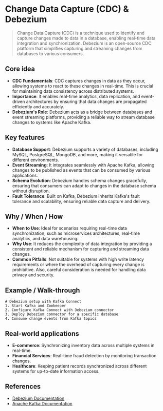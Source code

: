 # Change Data Capture (CDC) & Debezium

> Change Data Capture (CDC) is a technique used to identify and capture changes made to data in a database, enabling real-time data integration and synchronization. Debezium is an open-source CDC platform that simplifies capturing and streaming changes from databases to various consumers.

## Core idea
- **CDC Fundamentals**: CDC captures changes in data as they occur, allowing systems to react to these changes in real-time. This is crucial for maintaining data consistency across distributed systems.
- **Importance**: It enables real-time analytics, data replication, and event-driven architectures by ensuring that data changes are propagated efficiently and accurately.
- **Debezium's Role**: Debezium acts as a bridge between databases and event streaming platforms, providing a reliable way to stream database changes to systems like Apache Kafka.

## Key features
- **Database Support**: Debezium supports a variety of databases, including MySQL, PostgreSQL, MongoDB, and more, making it versatile for different environments.
- **Event Streaming**: It integrates seamlessly with Apache Kafka, allowing changes to be published as events that can be consumed by various applications.
- **Schema Evolution**: Debezium handles schema changes gracefully, ensuring that consumers can adapt to changes in the database schema without disruption.
- **Fault Tolerance**: Built on Kafka, Debezium inherits Kafka's fault tolerance and scalability, ensuring reliable data capture and delivery.

## Why / When / How
- **When to Use**: Ideal for scenarios requiring real-time data synchronization, such as microservices architectures, real-time analytics, and data warehousing.
- **Why Use**: It reduces the complexity of data integration by providing a consistent and reliable mechanism for capturing and streaming data changes.
- **Common Pitfalls**: Not suitable for systems with high write latency requirements or where the overhead of capturing every change is prohibitive. Also, careful consideration is needed for handling data privacy and security.

## Example / Walk-through
```pseudo
# Debezium setup with Kafka Connect
1. Start Kafka and Zookeeper
2. Configure Kafka Connect with Debezium connector
3. Deploy Debezium connector for a specific database
4. Consume change events from Kafka topics
```

## Real-world applications
- **E-commerce**: Synchronizing inventory data across multiple systems in real-time.
- **Financial Services**: Real-time fraud detection by monitoring transaction changes.
- **Healthcare**: Keeping patient records synchronized across different systems for up-to-date information access.

## References
- [Debezium Documentation](https://debezium.io/documentation/)
- [Apache Kafka Documentation](https://kafka.apache.org/documentation/)